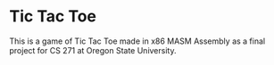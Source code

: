 # Tic Tac Toe
This is a game of Tic Tac Toe made in x86 MASM Assembly as a final project for CS 271 at Oregon State University.
